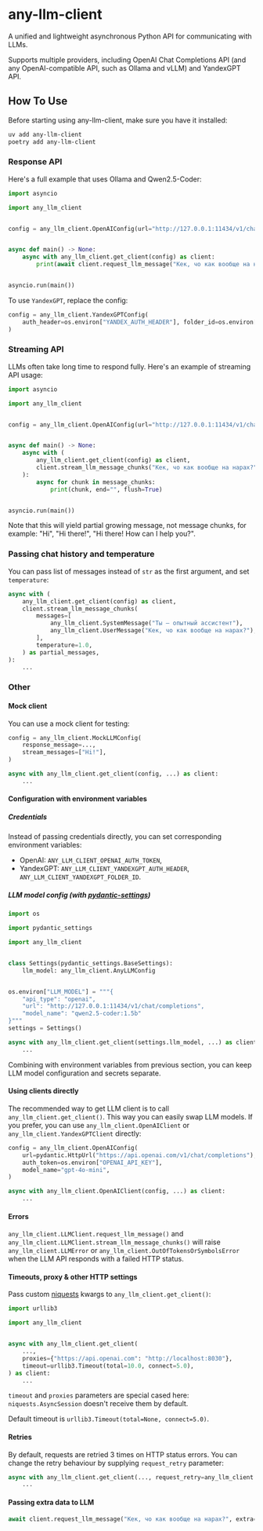 # any-llm-client

A unified and lightweight asynchronous Python API for communicating with LLMs.

Supports multiple providers, including OpenAI Chat Completions API (and any OpenAI-compatible API, such as Ollama and vLLM) and YandexGPT API.

## How To Use

Before starting using any-llm-client, make sure you have it installed:

```sh
uv add any-llm-client
poetry add any-llm-client
```

### Response API

Here's a full example that uses Ollama and Qwen2.5-Coder:

```python
import asyncio

import any_llm_client


config = any_llm_client.OpenAIConfig(url="http://127.0.0.1:11434/v1/chat/completions", model_name="qwen2.5-coder:1.5b")


async def main() -> None:
    async with any_llm_client.get_client(config) as client:
        print(await client.request_llm_message("Кек, чо как вообще на нарах?"))


asyncio.run(main())
```

To use `YandexGPT`, replace the config:

```python
config = any_llm_client.YandexGPTConfig(
    auth_header=os.environ["YANDEX_AUTH_HEADER"], folder_id=os.environ["YANDEX_FOLDER_ID"], model_name="yandexgpt"
)
```

### Streaming API

LLMs often take long time to respond fully. Here's an example of streaming API usage:

```python
import asyncio

import any_llm_client


config = any_llm_client.OpenAIConfig(url="http://127.0.0.1:11434/v1/chat/completions", model_name="qwen2.5-coder:1.5b")


async def main() -> None:
    async with (
        any_llm_client.get_client(config) as client,
        client.stream_llm_message_chunks("Кек, чо как вообще на нарах?") as partial_messages,
    ):
        async for chunk in message_chunks:
            print(chunk, end="", flush=True)


asyncio.run(main())
```

Note that this will yield partial growing message, not message chunks, for example: "Hi", "Hi there!", "Hi there! How can I help you?".

### Passing chat history and temperature

You can pass list of messages instead of `str` as the first argument, and set `temperature`:

```python
async with (
    any_llm_client.get_client(config) as client,
    client.stream_llm_message_chunks(
        messages=[
            any_llm_client.SystemMessage("Ты — опытный ассистент"),
            any_llm_client.UserMessage("Кек, чо как вообще на нарах?"),
        ],
        temperature=1.0,
    ) as partial_messages,
):
    ...
```

### Other

#### Mock client

You can use a mock client for testing:

```python
config = any_llm_client.MockLLMConfig(
    response_message=...,
    stream_messages=["Hi!"],
)

async with any_llm_client.get_client(config, ...) as client:
    ...
```

#### Configuration with environment variables

##### Credentials

Instead of passing credentials directly, you can set corresponding environment variables:

- OpenAI: `ANY_LLM_CLIENT_OPENAI_AUTH_TOKEN`,
- YandexGPT: `ANY_LLM_CLIENT_YANDEXGPT_AUTH_HEADER`, `ANY_LLM_CLIENT_YANDEXGPT_FOLDER_ID`.

##### LLM model config (with [pydantic-settings](https://docs.pydantic.dev/latest/concepts/pydantic_settings/))

```python
import os

import pydantic_settings

import any_llm_client


class Settings(pydantic_settings.BaseSettings):
    llm_model: any_llm_client.AnyLLMConfig


os.environ["LLM_MODEL"] = """{
    "api_type": "openai",
    "url": "http://127.0.0.1:11434/v1/chat/completions",
    "model_name": "qwen2.5-coder:1.5b"
}"""
settings = Settings()

async with any_llm_client.get_client(settings.llm_model, ...) as client:
    ...
```

Combining with environment variables from previous section, you can keep LLM model configuration and secrets separate.

#### Using clients directly

The recommended way to get LLM client is to call `any_llm_client.get_client()`. This way you can easily swap LLM models. If you prefer, you can use `any_llm_client.OpenAIClient` or `any_llm_client.YandexGPTClient` directly:

```python
config = any_llm_client.OpenAIConfig(
    url=pydantic.HttpUrl("https://api.openai.com/v1/chat/completions"),
    auth_token=os.environ["OPENAI_API_KEY"],
    model_name="gpt-4o-mini",
)

async with any_llm_client.OpenAIClient(config, ...) as client:
    ...
```

#### Errors

`any_llm_client.LLMClient.request_llm_message()` and `any_llm_client.LLMClient.stream_llm_message_chunks()` will raise `any_llm_client.LLMError` or `any_llm_client.OutOfTokensOrSymbolsError` when the LLM API responds with a failed HTTP status.

#### Timeouts, proxy & other HTTP settings


Pass custom [niquests](https://niquests.readthedocs.io) kwargs to `any_llm_client.get_client()`:

```python
import urllib3

import any_llm_client


async with any_llm_client.get_client(
    ...,
    proxies={"https://api.openai.com": "http://localhost:8030"},
    timeout=urllib3.Timeout(total=10.0, connect=5.0),
) as client:
    ...
```

`timeout` and `proxies` parameters are special cased here: `niquests.AsyncSession` doesn't receive them by default.

Default timeout is `urllib3.Timeout(total=None, connect=5.0)`.

#### Retries

By default, requests are retried 3 times on HTTP status errors. You can change the retry behaviour by supplying `request_retry` parameter:

```python
async with any_llm_client.get_client(..., request_retry=any_llm_client.RequestRetryConfig(attempts=5, ...)) as client:
    ...
```

#### Passing extra data to LLM

```python
await client.request_llm_message("Кек, чо как вообще на нарах?", extra={"best_of": 3})
```
